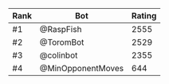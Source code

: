 Rank|Bot|Rating
---|---|---
#1|@RaspFish|2555
#2|@ToromBot|2529
#3|@colinbot|2355
#4|@MinOpponentMoves|644
